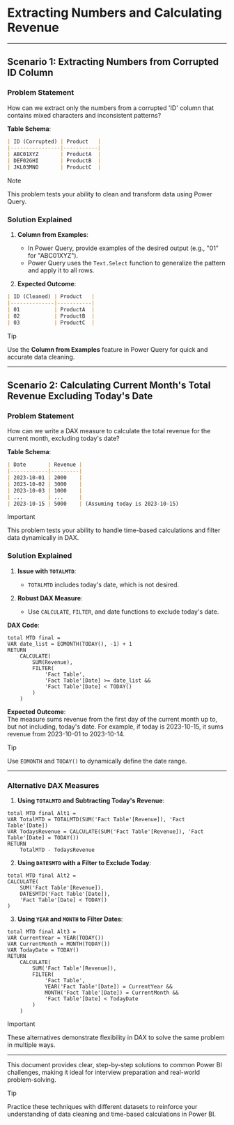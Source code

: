 # **Extracting Numbers and Calculating Revenue**  

---

## **Scenario 1: Extracting Numbers from Corrupted ID Column**  

### **Problem Statement**  
How can we extract only the numbers from a corrupted 'ID' column that contains mixed characters and inconsistent patterns?  

**Table Schema**:  
```markdown  
| ID (Corrupted) | Product   |  
|----------------|-----------|  
| ABC01XYZ       | ProductA  |  
| DEF02GHI       | ProductB  |  
| JKL03MNO       | ProductC  |  
```  

> [!NOTE]  
> This problem tests your ability to clean and transform data using Power Query.  

### **Solution Explained**  
1. **Column from Examples**:  
   - In Power Query, provide examples of the desired output (e.g., "01" for "ABC01XYZ").  
   - Power Query uses the `Text.Select` function to generalize the pattern and apply it to all rows.  

2. **Expected Outcome**:  
```markdown  
| ID (Cleaned) | Product   |  
|--------------|-----------|  
| 01           | ProductA  |  
| 02           | ProductB  |  
| 03           | ProductC  |  
```  

> [!TIP]  
> Use the **Column from Examples** feature in Power Query for quick and accurate data cleaning.  

---

## **Scenario 2: Calculating Current Month's Total Revenue Excluding Today's Date**  

### **Problem Statement**  
How can we write a DAX measure to calculate the total revenue for the current month, excluding today's date?  

**Table Schema**:  
```markdown  
| Date       | Revenue |  
|------------|---------|  
| 2023-10-01 | 2000    |  
| 2023-10-02 | 3000    |  
| 2023-10-03 | 1000    |  
| ...        | ...     |  
| 2023-10-15 | 5000    | (Assuming today is 2023-10-15)  
```  

> [!IMPORTANT]  
> This problem tests your ability to handle time-based calculations and filter data dynamically in DAX.  

### **Solution Explained**  
1. **Issue with `TOTALMTD`**:  
   - `TOTALMTD` includes today's date, which is not desired.  

2. **Robust DAX Measure**:  
   - Use `CALCULATE`, `FILTER`, and date functions to exclude today's date.  

**DAX Code**:  
```dax  
total MTD final =  
VAR date_list = EOMONTH(TODAY(), -1) + 1  
RETURN  
    CALCULATE(  
        SUM(Revenue),  
        FILTER(  
            'Fact Table',  
            'Fact Table'[Date] >= date_list &&  
            'Fact Table'[Date] < TODAY()  
        )  
    )  
```  

**Expected Outcome**:  
The measure sums revenue from the first day of the current month up to, but not including, today's date. For example, if today is 2023-10-15, it sums revenue from 2023-10-01 to 2023-10-14.  

> [!TIP]  
> Use `EOMONTH` and `TODAY()` to dynamically define the date range.  

---

### **Alternative DAX Measures**  

1. **Using `TOTALMTD` and Subtracting Today's Revenue**:  
```dax  
total MTD final Alt1 =  
VAR TotalMTD = TOTALMTD(SUM('Fact Table'[Revenue]), 'Fact Table'[Date])  
VAR TodaysRevenue = CALCULATE(SUM('Fact Table'[Revenue]), 'Fact Table'[Date] = TODAY())  
RETURN  
    TotalMTD - TodaysRevenue  
```  

2. **Using `DATESMTD` with a Filter to Exclude Today**:  
```dax  
total MTD final Alt2 =  
CALCULATE(  
    SUM('Fact Table'[Revenue]),  
    DATESMTD('Fact Table'[Date]),  
    'Fact Table'[Date] < TODAY()  
)  
```  

3. **Using `YEAR` and `MONTH` to Filter Dates**:  
```dax  
total MTD final Alt3 =  
VAR CurrentYear = YEAR(TODAY())  
VAR CurrentMonth = MONTH(TODAY())  
VAR TodayDate = TODAY()  
RETURN  
    CALCULATE(  
        SUM('Fact Table'[Revenue]),  
        FILTER(  
            'Fact Table',  
            YEAR('Fact Table'[Date]) = CurrentYear &&  
            MONTH('Fact Table'[Date]) = CurrentMonth &&  
            'Fact Table'[Date] < TodayDate  
        )  
    )  
```  

> [!IMPORTANT]  
> These alternatives demonstrate flexibility in DAX to solve the same problem in multiple ways.  

---

This document provides clear, step-by-step solutions to common Power BI challenges, making it ideal for interview preparation and real-world problem-solving.  

> [!TIP]  
> Practice these techniques with different datasets to reinforce your understanding of data cleaning and time-based calculations in Power BI.  
